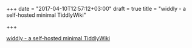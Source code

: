 +++
date = "2017-04-10T12:57:12+03:00"
draft = true
title = "widdly - a self-hosted minimal TiddlyWiki"

+++

<p><a href="https://github.com/opennota/widdly">widdly - a self-hosted minimal TiddlyWiki</a></p>